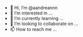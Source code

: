 - 👋 Hi, I’m @aandreannn
- 👀 I’m interested in ...
- 🌱 I’m currently learning ...
- 💞️ I’m looking to collaborate on ...
- 📫 How to reach me ...

<!---
aandreannn/aandreannn is a ✨ special ✨ repository because its `README.md` (this file) appears on your GitHub profile.
You can click the Preview link to take a look at your changes.
--->
